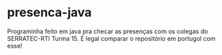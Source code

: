 # presenca-java
Programinha feito em java pra checar as presenças com os colegas do SERRATEC-RTI Turma 15. É legal comparar o repositório em portugol com esse!
